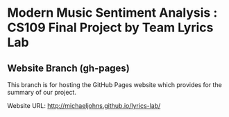 # Modern Music Sentiment Analysis : CS109 Final Project by Team Lyrics Lab
## Website Branch (gh-pages)

This branch is for hosting the GitHub Pages website which provides for the summary of our project.

Website URL: http://michaeljohns.github.io/lyrics-lab/
